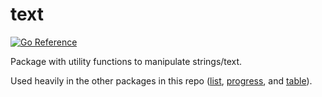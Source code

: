 # text

[![Go Reference](https://pkg.go.dev/badge/github.com/SilverChard/go-pretty/v6.svg)](https://pkg.go.dev/github.com/SilverChard/go-pretty/v6/text)

Package with utility functions to manipulate strings/text.

Used heavily in the other packages in this repo ([list](../list),
[progress](../progress), and [table](../table)).

